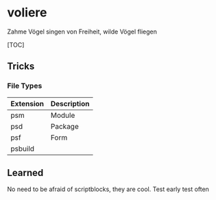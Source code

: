 # voliere
Zahme Vögel singen von Freiheit, wilde Vögel fliegen

[TOC]

## Tricks
### File Types
| Extension | Description |
|-----------|-------------|
| psm       | Module      |
| psd       | Package     |
| psf       | Form        |
| psbuild   | 

## Learned
No need to be afraid of scriptblocks, they are cool.
Test early test often
